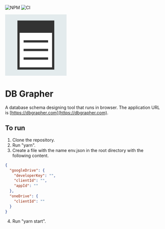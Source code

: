 ![NPM](https://img.shields.io/npm/l/db-viewer-component.svg)
![CI](https://github.com/ayeressian/dbgrapher/workflows/CI/badge.svg)

<img src="https://raw.githubusercontent.com/ayeressian/dbgrapher/master/asset/icon-app.svg" alt="drawing" width="200"/>

# DB Grapher
A database schema designing tool that runs in browser. The application URL is [https://dbgrapher.com](https://dbgrapher.com).


## To run
1. Clone the repository.
2. Run "yarn".
3. Create a file with the name env.json in the root directory with the following content.
  ```JSON
  {
    "googleDrive": {
      "developerKey": "",
      "clientId": "",
      "appId": ""
    },
    "oneDrive": {
      "clientId": ""
    }
  }
  ```
4. Run "yarn start". 
